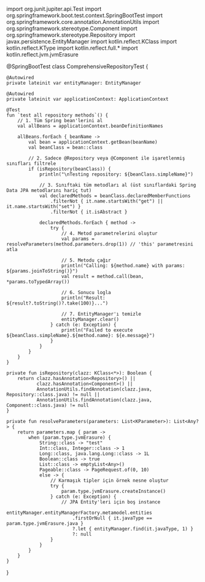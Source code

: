 import org.junit.jupiter.api.Test
import org.springframework.boot.test.context.SpringBootTest
import org.springframework.core.annotation.AnnotationUtils
import org.springframework.stereotype.Component
import org.springframework.stereotype.Repository
import javax.persistence.EntityManager
import kotlin.reflect.KClass
import kotlin.reflect.KType
import kotlin.reflect.full.*
import kotlin.reflect.jvm.jvmErasure

@SpringBootTest
class ComprehensiveRepositoryTest {

    @Autowired
    private lateinit var entityManager: EntityManager

    @Autowired
    private lateinit var applicationContext: ApplicationContext

    @Test
    fun `test all repository methods`() {
        // 1. Tüm Spring bean'lerini al
        val allBeans = applicationContext.beanDefinitionNames
        
        allBeans.forEach { beanName ->
            val bean = applicationContext.getBean(beanName)
            val beanClass = bean::class
            
            // 2. Sadece @Repository veya @Component ile işaretlenmiş sınıfları filtrele
            if (isRepository(beanClass)) {
                println("\nTesting repository: ${beanClass.simpleName}")
                
                // 3. Sınıftaki tüm metodları al (üst sınıflardaki Spring Data JPA metodlarını hariç tut)
                val declaredMethods = beanClass.declaredMemberFunctions
                    .filterNot { it.name.startsWith("get") || it.name.startsWith("set") }
                    .filterNot { it.isAbstract }
                
                declaredMethods.forEach { method ->
                    try {
                        // 4. Metod parametrelerini oluştur
                        val params = resolveParameters(method.parameters.drop(1)) // 'this' parametresini atla
                        
                        // 5. Metodu çağır
                        println("Calling: ${method.name} with params: ${params.joinToString()}")
                        val result = method.call(bean, *params.toTypedArray())
                        
                        // 6. Sonucu logla
                        println("Result: ${result?.toString()?.take(100)}...")
                        
                        // 7. EntityManager'ı temizle
                        entityManager.clear()
                    } catch (e: Exception) {
                        println("Failed to execute ${beanClass.simpleName}.${method.name}: ${e.message}")
                    }
                }
            }
        }
    }

    private fun isRepository(clazz: KClass<*>): Boolean {
        return clazz.hasAnnotation<Repository>() || 
               clazz.hasAnnotation<Component>() ||
               AnnotationUtils.findAnnotation(clazz.java, Repository::class.java) != null ||
               AnnotationUtils.findAnnotation(clazz.java, Component::class.java) != null
    }

    private fun resolveParameters(parameters: List<KParameter>): List<Any?> {
        return parameters.map { param ->
            when (param.type.jvmErasure) {
                String::class -> "test"
                Int::class, Integer::class -> 1
                Long::class, java.lang.Long::class -> 1L
                Boolean::class -> true
                List::class -> emptyList<Any>()
                Pageable::class -> PageRequest.of(0, 10)
                else -> {
                    // Karmaşık tipler için örnek nesne oluştur
                    try {
                        param.type.jvmErasure.createInstance()
                    } catch (e: Exception) {
                        // JPA Entity'leri için boş instance
                        entityManager.entityManagerFactory.metamodel.entities
                            .firstOrNull { it.javaType == param.type.jvmErasure.java }
                            ?.let { entityManager.find(it.javaType, 1) }
                            ?: null
                    }
                }
            }
        }
    }
}
